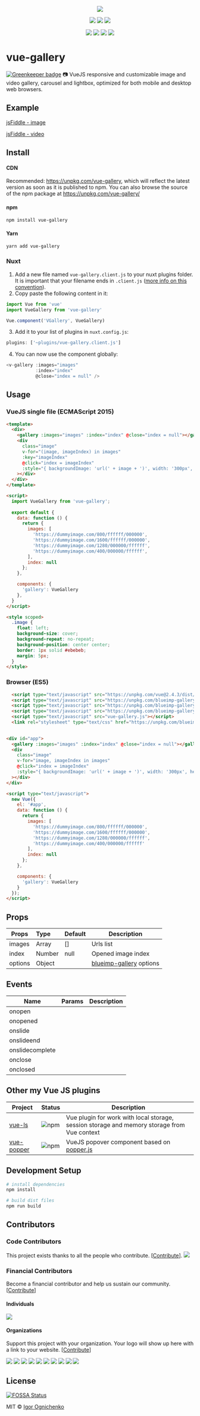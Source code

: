 <p align="center">
<img src="https://cdn.rawgit.com/RobinCK/vue-gallery/a08dae25/doc/gallery.png">
</p>

<p align="center">
  <a href="https://opencollective.com/vue-gallery" alt="Financial Contributors on Open Collective"><img src="https://opencollective.com/vue-gallery/all/badge.svg?label=financial+contributors" /></a>
  <a href="https://github.com/RobinCK/vue-gallery"><img src="https://img.shields.io/badge/vuejs-2.x-brightgreen.svg?style=flat-square"></a>
  <a href="https://www.npmjs.com/package/vue-gallery"><img src="https://img.shields.io/npm/dt/vue-gallery.svg?style=flat-square"></a>
</p>  
  
<p align="center">
  <a href="https://david-dm.org/RobinCK/vue-gallery"><img src="https://david-dm.org/RobinCK/vue-gallery.svg?style=flat-square"></a>
  <a href="https://david-dm.org/RobinCK/vue-gallery?type=dev"><img src="https://david-dm.org/RobinCK/vue-gallery/dev-status.svg?style=flat-square"></a>
  <a href="https://github.com/RobinCK/vue-gallery"><img src="https://img.shields.io/npm/v/vue-gallery.svg?style=flat-square"></a>
  <a href="https://github.com/RobinCK/vue-gallery/blob/master/LICENSE"><img src="https://img.shields.io/npm/l/vue-gallery.svg?style=flat-square"></a>

</p>

# vue-gallery

[![Greenkeeper badge](https://badges.greenkeeper.io/RobinCK/vue-gallery.svg)](https://greenkeeper.io/)
:camera: VueJS responsive and customizable image and video gallery, carousel and lightbox, optimized for both mobile and desktop web browsers.

## Example

[jsFiddle - image](https://fiddle.jshell.net/Robin_ck/LffrLb2k/show/light/)

[jsFiddle - video](https://fiddle.jshell.net/Robin_ck/djqcrm8m/show/light/)

## Install
#### CDN

Recommended: https://unpkg.com/vue-gallery, which will reflect the latest version as soon as it is published to npm. You can also browse the source of the npm package at https://unpkg.com/vue-gallery/

#### npm

``` bash
npm install vue-gallery

```

#### Yarn

``` bash
yarn add vue-gallery

```

### Nuxt

1. Add a new file named `vue-gallery.client.js` to your nuxt plugins folder. It is important that your filename ends in `.client.js` ([more info on this convention](https://nuxtjs.org/guide/plugins/#name-conventional-plugin)).
2. Copy paste the following content in it:
```js
import Vue from 'vue'
import VueGallery from 'vue-gallery'

Vue.component('VGallery', VueGallery)
```
3. Add it to your list of plugins in `nuxt.config.js`:
```js
plugins: ['~plugins/vue-gallery.client.js']
```
4. You can now use the component globally:
```js
<v-gallery :images="images"
           :index="index"
           @close="index = null" />
```

## Usage

### VueJS single file (ECMAScript 2015)
```html
<template>
  <div>
    <gallery :images="images" :index="index" @close="index = null"></gallery>
    <div
      class="image"
      v-for="(image, imageIndex) in images"
      :key="imageIndex"
      @click="index = imageIndex"
      :style="{ backgroundImage: 'url(' + image + ')', width: '300px', height: '200px' }"
    ></div>
  </div>
</template>

<script>
  import VueGallery from 'vue-gallery';
  
  export default {
    data: function () {
      return {
        images: [
          'https://dummyimage.com/800/ffffff/000000',
          'https://dummyimage.com/1600/ffffff/000000',
          'https://dummyimage.com/1280/000000/ffffff',
          'https://dummyimage.com/400/000000/ffffff',
        ],
        index: null
      };
    },

    components: {
      'gallery': VueGallery
    },
  }
</script> 

<style scoped>
  .image {
    float: left;
    background-size: cover;
    background-repeat: no-repeat;
    background-position: center center;
    border: 1px solid #ebebeb;
    margin: 5px;
  }
</style>

```

### Browser (ES5)
```html
  <script type="text/javascript" src="https://unpkg.com/vue@2.4.3/dist/vue.js"></script>
  <script type="text/javascript" src="https://unpkg.com/blueimp-gallery@2.27.0/js/blueimp-helper.js"></script>
  <script type="text/javascript" src="https://unpkg.com/blueimp-gallery@2.27.0/js/blueimp-gallery.js"></script>
  <script type="text/javascript" src="https://unpkg.com/blueimp-gallery@2.27.0/js/blueimp-gallery-fullscreen.js"></script>
  <script type="text/javascript" src="vue-gallery.js"></script>
  <link rel="stylesheet" type="text/css" href="https://unpkg.com/blueimp-gallery@2.27.0/css/blueimp-gallery.min.css">
  

<div id="app">
  <gallery :images="images" :index="index" @close="index = null"></gallery>
  <div
    class="image"
    v-for="image, imageIndex in images"
    @click="index = imageIndex"
    :style="{ backgroundImage: 'url(' + image + ')', width: '300px', height: '200px' }"
  ></div>
</div>

<script type="text/javascript">
  new Vue({
    el: '#app',
    data: function () {
      return {
        images: [
          'https://dummyimage.com/800/ffffff/000000',
          'https://dummyimage.com/1600/ffffff/000000',
          'https://dummyimage.com/1280/000000/ffffff',
          'https://dummyimage.com/400/000000/ffffff'
        ],
        index: null
      };
    },

    components: {
      'gallery': VueGallery
    }
  });
</script>
```

## Props

| Props               | Type      | Default                                         | Description  |
| --------------------|:----------| ------------------------------------------------|--------------|
| images              | Array     | []                                              | Urls list  |
| index               | Number    | null                                            | Opened image index  |
| options             | Object    |                                                 | [blueimp-gallery](https://github.com/blueimp/Gallery) options |



## Events
| Name             | Params                  | Description  |
| -----------------|:------------------------|--------------|
| onopen           |                         |         |
| onopened         |                         |         |
| onslide          |                         |         |
| onslideend       |                         |         |
| onslidecomplete  |                         |         |
| onclose          |                         |         |
| onclosed         |                         |         |


## Other my Vue JS plugins

| Project | Status | Description |
|---------|--------|-------------|
| [vue-ls](https://github.com/RobinCK/vue-ls)    | ![npm](https://img.shields.io/npm/v/vue-ls.svg)  | Vue plugin for work with local storage, session storage and memory storage from Vue context |
| [vue-popper](https://github.com/RobinCK/vue-popper)      | ![npm](https://img.shields.io/npm/v/vue-popperjs.svg) | VueJS popover component based on <a href="https://popper.js.org/">popper.js</a> |


## Development Setup

``` bash
# install dependencies
npm install

# build dist files
npm run build
```

## Contributors

### Code Contributors

This project exists thanks to all the people who contribute. [[Contribute](CONTRIBUTING.md)].
<a href="https://github.com/RobinCK/vue-gallery/graphs/contributors"><img src="https://opencollective.com/vue-gallery/contributors.svg?width=890&button=false" /></a>

### Financial Contributors

Become a financial contributor and help us sustain our community. [[Contribute](https://opencollective.com/vue-gallery/contribute)]

#### Individuals

<a href="https://opencollective.com/vue-gallery"><img src="https://opencollective.com/vue-gallery/individuals.svg?width=890"></a>

#### Organizations

Support this project with your organization. Your logo will show up here with a link to your website. [[Contribute](https://opencollective.com/vue-gallery/contribute)]

<a href="https://opencollective.com/vue-gallery/organization/0/website"><img src="https://opencollective.com/vue-gallery/organization/0/avatar.svg"></a>
<a href="https://opencollective.com/vue-gallery/organization/1/website"><img src="https://opencollective.com/vue-gallery/organization/1/avatar.svg"></a>
<a href="https://opencollective.com/vue-gallery/organization/2/website"><img src="https://opencollective.com/vue-gallery/organization/2/avatar.svg"></a>
<a href="https://opencollective.com/vue-gallery/organization/3/website"><img src="https://opencollective.com/vue-gallery/organization/3/avatar.svg"></a>
<a href="https://opencollective.com/vue-gallery/organization/4/website"><img src="https://opencollective.com/vue-gallery/organization/4/avatar.svg"></a>
<a href="https://opencollective.com/vue-gallery/organization/5/website"><img src="https://opencollective.com/vue-gallery/organization/5/avatar.svg"></a>
<a href="https://opencollective.com/vue-gallery/organization/6/website"><img src="https://opencollective.com/vue-gallery/organization/6/avatar.svg"></a>
<a href="https://opencollective.com/vue-gallery/organization/7/website"><img src="https://opencollective.com/vue-gallery/organization/7/avatar.svg"></a>
<a href="https://opencollective.com/vue-gallery/organization/8/website"><img src="https://opencollective.com/vue-gallery/organization/8/avatar.svg"></a>
<a href="https://opencollective.com/vue-gallery/organization/9/website"><img src="https://opencollective.com/vue-gallery/organization/9/avatar.svg"></a>

## License
[![FOSSA Status](https://app.fossa.io/api/projects/git%2Bhttps%3A%2F%2Fgithub.com%2FRobinCK%2Fvue-gallery.svg?type=large)](https://app.fossa.io/projects/git%2Bhttps%3A%2F%2Fgithub.com%2FRobinCK%2Fvue-gallery?ref=badge_large)

MIT © [Igor Ognichenko](https://github.com/RobinCK)
